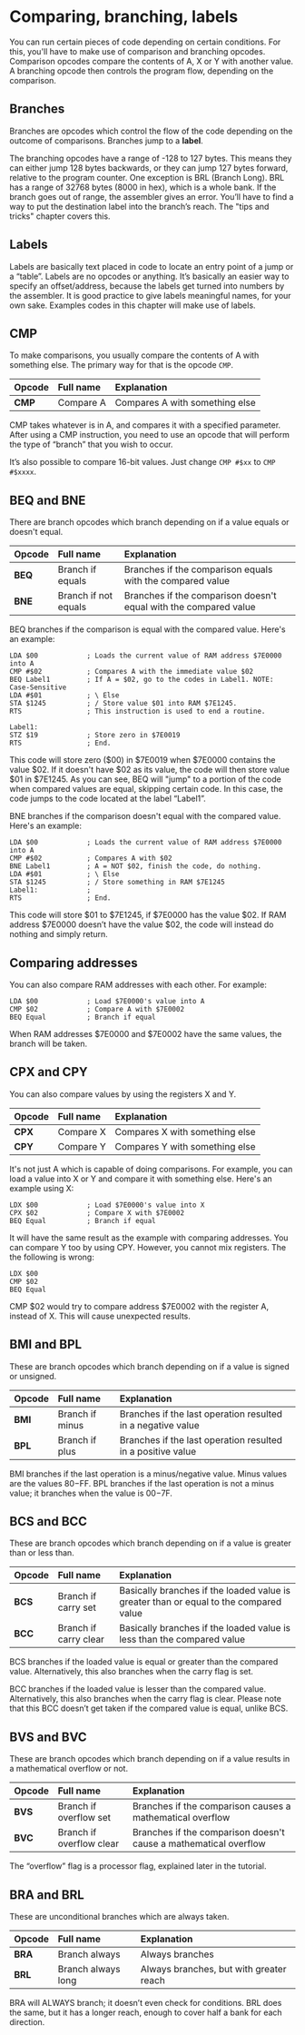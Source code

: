 # Comparing, branching, labels

You can run certain pieces of code depending on certain conditions. For this, you'll have to make use of comparison and branching opcodes. Comparison opcodes compare the contents of A, X or Y with another value. A branching opcode then controls the program flow, depending on the comparison.

## Branches

Branches are opcodes which control the flow of the code depending on the outcome of comparisons. Branches jump to a **label**.

The branching opcodes have a range of -128 to 127 bytes. This means they can either jump 128 bytes backwards, or they can jump 127 bytes forward, relative to the program counter. One exception is BRL \(Branch Long\). BRL has a range of 32768 bytes \(8000 in hex\), which is a whole bank. If the branch goes out of range, the assembler gives an error. You’ll have to find a way to put the destination label into the branch’s reach. The "tips and tricks" chapter covers this.

## Labels

Labels are basically text placed in code to locate an entry point of a jump or a “table”. Labels are no opcodes or anything. It’s basically an easier way to specify an offset/address, because the labels get turned into numbers by the assembler. It is good practice to give labels meaningful names, for your own sake. Examples codes in this chapter will make use of labels.

## CMP

To make comparisons, you usually compare the contents of A with something else. The primary way for that is the opcode `CMP`.

| Opcode | Full name | Explanation |
| :--- | :--- | :--- |
| **CMP** | Compare A | Compares A with something else |

CMP takes whatever is in A, and compares it with a specified parameter. After using a CMP instruction, you need to use an opcode that will perform the type of “branch” that you wish to occur.

It’s also possible to compare 16-bit values. Just change `CMP #$xx` to `CMP #$xxxx`.

## BEQ and BNE

There are branch opcodes which branch depending on if a value equals or doesn't equal.

| Opcode | Full name | Explanation |
| :--- | :--- | :--- |
| **BEQ** | Branch if equals | Branches if the comparison equals with the compared value |
| **BNE** | Branch if not equals | Branches if the comparison doesn't equal with the compared value |

BEQ branches if the comparison is equal with the compared value. Here's an example:

```text
LDA $00            ; Loads the current value of RAM address $7E0000 into A
CMP #$02           ; Compares A with the immediate value $02
BEQ Label1         ; If A = $02, go to the codes in Label1. NOTE: Case-Sensitive
LDA #$01           ; \ Else
STA $1245          ; / Store value $01 into RAM $7E1245.
RTS                ; This instruction is used to end a routine.

Label1:           
STZ $19            ; Store zero in $7E0019
RTS                ; End.
```

This code will store zero \($00\) in $7E0019 when $7E0000 contains the value $02. If it doesn't have $02 as its value, the code will then store value $01 in $7E1245. As you can see, BEQ will "jump" to a portion of the code when compared values are equal, skipping certain code. In this case, the code jumps to the code located at the label “Label1”.

BNE branches if the comparison doesn't equal with the compared value. Here's an example:

```text
LDA $00            ; Loads the current value of RAM address $7E0000 into A
CMP #$02           ; Compares A with $02
BNE Label1         ; A = NOT $02, finish the code, do nothing.
LDA #$01           ; \ Else
STA $1245          ; / Store something in RAM $7E1245
Label1:            ;
RTS                ; End.
```

This code will store $01 to $7E1245, if $7E0000 has the value $02. If RAM address $7E0000 doesn’t have the value $02, the code will instead do nothing and simply return.

## Comparing addresses

You can also compare RAM addresses with each other. For example:

```text
LDA $00            ; Load $7E0000's value into A
CMP $02            ; Compare A with $7E0002
BEQ Equal          ; Branch if equal
```

When RAM addresses $7E0000 and $7E0002 have the same values, the branch will be taken.

## CPX and CPY

You can also compare values by using the registers X and Y.

| Opcode | Full name | Explanation |
| :--- | :--- | :--- |
| **CPX** | Compare X | Compares X with something else |
| **CPY** | Compare Y | Compares Y with something else |

It's not just A which is capable of doing comparisons. For example, you can load a value into X or Y and compare it with something else. Here's an example using X:

```text
LDX $00            ; Load $7E0000's value into X
CPX $02            ; Compare X with $7E0002
BEQ Equal          ; Branch if equal
```

It will have the same result as the example with comparing addresses. You can compare Y too by using CPY. However, you cannot mix registers. The the following is wrong:

```text
LDX $00
CMP $02
BEQ Equal
```

CMP $02 would try to compare address $7E0002 with the register A, instead of X. This will cause unexpected results.

## BMI and BPL

These are branch opcodes which branch depending on if a value is signed or unsigned.

| Opcode | Full name | Explanation |
| :--- | :--- | :--- |
| **BMI** | Branch if minus | Branches if the last operation resulted in a negative value |
| **BPL** | Branch if plus | Branches if the last operation resulted in a positive value |

BMI branches if the last operation is a minus/negative value. Minus values are the values $80-$FF. BPL branches if the last operation is not a minus value; it branches when the value is $00-$7F.

## BCS and BCC

These are branch opcodes which branch depending on if a value is greater than or less than.

| Opcode | Full name | Explanation |
| :--- | :--- | :--- |
| **BCS** | Branch if carry set | Basically branches if the loaded value is greater than or equal to the compared value |
| **BCC** | Branch if carry clear | Basically branches if the loaded value is less than the compared value |

BCS branches if the loaded value is equal or greater than the compared value. Alternatively, this also branches when the carry flag is set.

BCC branches if the loaded value is lesser than the compared value. Alternatively, this also branches when the carry flag is clear. Please note that this BCC doesn’t get taken if the compared value is equal, unlike BCS.

## BVS and BVC

These are branch opcodes which branch depending on if a value results in a mathematical overflow or not.

| Opcode | Full name | Explanation |
| :--- | :--- | :--- |
| **BVS** | Branch if overflow set | Branches if the comparison causes a mathematical overflow |
| **BVC** | Branch if overflow clear | Branches if the comparison doesn't cause a mathematical overflow |

The “overflow” flag is a processor flag, explained later in the tutorial.

## BRA and BRL

These are unconditional branches which are always taken.

| Opcode | Full name | Explanation |
| :--- | :--- | :--- |
| **BRA** | Branch always | Always branches |
| **BRL** | Branch always long | Always branches, but with greater reach |

BRA will ALWAYS branch; it doesn’t even check for conditions. BRL does the same, but it has a longer reach, enough to cover half a bank for each direction.

